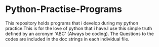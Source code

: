 # Python-Practise-Programs
This repository holds programs that i develop during my python practice.This is for the love of python that i have.I use this simple truth defined by an acronym 'ABC' (Always be coding).
The Questions to the codes are included in the doc strings in each individual file.
